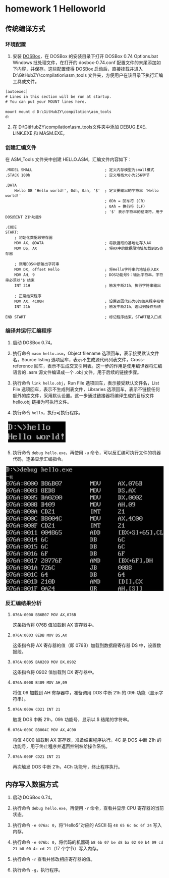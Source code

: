 # homework 1 Helloworld

## 传统编译方式

### 环境配置

1. 安装 [DOSBox](https://www.dosbox.com)，在 DOSBox 的安装目录下打开 DOSBox 0.74 Options.bat Windows 批处理文件，在打开的 dosbox-0.74.conf 配置文件的末尾添加如下内容，并保存。这些配置使得 DOSBox 启动后，直接挂载并进入 D:\GitHubZY\compilation\asm_tools 文件夹，方便用户在该目录下执行汇编工具或文件。

```
[autoexec]
# Lines in this section will be run at startup.
# You can put your MOUNT lines here.

mount mount d D:\GitHubZY\compilation\asm_tools
d:
```

2. 在  D:\GitHubZY\compilation\asm_tools文件夹中添加 DEBUG.EXE、LINK.EXE 和 MASM.EXE。

### 创建汇编文件

在 ASM_Tools 文件夹中创建 HELLO.ASM，汇编文件内容如下：

```
.MODEL SMALL                                ; 定义内存模型为small模式
.STACK 100h                                 ; 定义堆栈大小为256字节

.DATA
    Hello DB 'Hello world!', 0dh, 0ah, '$'  ; 定义要输出的字符串 'Hello world!'
                                            ; 0Dh = 回车符 (CR)
                                            ; 0Ah = 换行符 (LF)
                                            ; '$' 表示字符串的结束符，用于DOS的INT 21h功能9

.CODE
START:
    ; 初始化数据段寄存器
    MOV AX, @DATA                           ; 将数据段的基地址存入AX
    MOV DS, AX                              ; 将AX中的数据段地址加载到DS寄存器

    ; 调用DOS中断输出字符串
    MOV DX, offset Hello                    ; 将Hello字符串的地址存入DX
    MOV AH, 9                               ; DOS功能号9：输出字符串，字符串必须以'$'结束
    INT 21H                                 ; 触发中断21h，执行字符串输出

    ; 正常结束程序
    MOV AX, 4C00H                           ; 设置返回代码为0的结束程序指令
    INT 21h                                 ; 触发中断21h，返回到操作系统

END START                                   ; 标记程序结束，START是入口点
```

### 编译并运行汇编程序

1. 启动 DOSBox 0.74。


2. 执行命令 `masm hello.asm`，Object filename 选项回车，表示接受默认文件名，Source listing 选项回车，表示不生成源代码列表文件，Cross-reference 回车，表示不生成交叉引用表。这一步的作用是使用编译器将汇编语言的 .asm 源文件编译成一个 .obj 文件，用于后续的链接步骤。


3. 执行命令 `link hello.obj`，Run File 选项回车，表示接受默认文件名，List File 选项回车，表示不生成列表文件，Libraries 选项回车，表示不链接任何额外的库文件，采用默认设置。这一步通过链接器将编译生成的目标文件 hello.obj 链接为可执行文件。


4. 执行命令 `hello`，执行可执行程序。

![](source_picture/hw101.png)

5. 执行命令 `debug hello.exe`，再使用 `-u` 命令，可以反汇编可执行文件的机器代码，逐条显示汇编指令。

![](source_picture/hw102.png)

### 反汇编结果分析

1. `076A:0000 BB6B07 MOV AX,076B`

   这条指令将 076B 值加载到 AX 寄存器中。

2. `076A:0003 8EDB MOV DS,AX`

   这条指令将 AX 寄存器的值（即 076B）加载到数据段寄存器 DS 中，设置数据段。

3. `076A:0005 BA0209 MOV DX,0902`

   这条指令将 0902 值加载到 DX 寄存器中。

4. `076A:0008 B409 MOV AH,09`

   将值 09 加载到 AH 寄存器中，准备调用 DOS 中断 21h 的 09h 功能（显示字符串）。

5. `076A:000A CD21 INT 21`

   触发 DOS 中断 21h，09h 功能号，显示以 $ 结尾的字符串。

6. `076A:000C BB004C MOV AX,4C00`

   将值 4C00 加载到 AX 寄存器，准备结束程序执行。4C 是 DOS 中断 21h 的功能号，用于终止程序并返回控制权给操作系统。

7. `076A:000F CD21 INT 21`

   再次触发 DOS 中断 21h，4Ch 功能号，终止程序执行。

## 内存写入数据方式

1. 启动 DOSBox 0.74。

2. 执行命令 `debug hello.exe`，再使用 `-r` 命令，查看并显示 CPU 寄存器的当前状态。


3. 执行命令 `-e 076a: 0`，将“Hello$”对应的 ASCII 码 `48 65 6c 6c 6f 24` 写入内存。


4. 执行命令 `-e 076b: 0`，将代码的机器码 `b8 6b 07 be d8 ba 02 00 b4 09 cd 21 b8 00 4c cd 21`（17 个字节）写入内存。


5. 执行命令 `-r` 查看并修改相应寄存器的值。


6. 执行命令 `-g`，执行程序。
